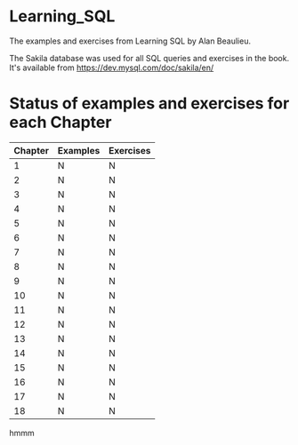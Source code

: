 # Learning_SQL
The examples and exercises from Learning SQL by Alan Beaulieu.

The Sakila database was used for all SQL queries and exercises in the book.  It's available from https://dev.mysql.com/doc/sakila/en/

# Status of examples and exercises for each Chapter

| Chapter | Examples | Exercises |
| --- | -------- | --------- |
| 1 | N | N |
| 2 | N | N |
| 3 | N | N |
| 4 | N | N |
| 5 | N | N |
| 6 | N | N |
| 7 | N | N |
| 8 | N | N |
| 9 | N | N |
| 10 | N | N |
| 11 | N | N |
| 12 | N | N |
| 13 | N | N |
| 14 | N | N |
| 15 | N | N |
| 16 | N | N |
| 17 | N | N |
| 18 | N | N |

hmmm